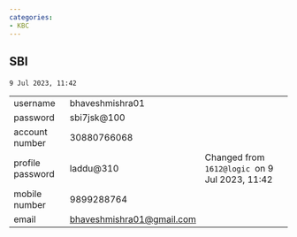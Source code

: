 ```yaml
---
categories:
- KBC
---
```

## SBI

`9 Jul 2023, 11:42` 

|     |     |     |
| --- | --- | --- |
| username | bhaveshmishra01 | <br> |
| password | sbi7jsk@100 | <br> |
| account number | 30880766068 | <br> |
| profile password | laddu@310 | Changed from `1612@logic`  on 9 Jul 2023, 11:42<br> |
| mobile number | 9899288764 | <br> |
| email | bhaveshmishra01@gmail.com | <br> |